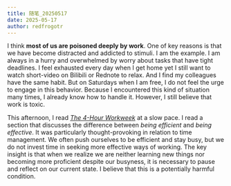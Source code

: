 ```yaml
---
title: 随笔_20250517
date: 2025-05-17
author: redfrogotr
---
```

I think **most of us are poisoned deeply by work**. One of key reasons is that we have become distracted and addicted to stimuli. I am the example. I am always in a hurry and overwhelmed by worry about tasks that have tight deadlines. I feel exhausted every day when I get home yet I still want to watch short-video on Bilibili or Rednote to relax. And I find my colleagues have the same habit. But on Saturdays when I am free, I do not feel the urge to engage in this behavior. Because I encountered this kind of situation many times, I already know how to handle it. However, I still believe that work is toxic.

This afternoon, I read *[The 4-Hour Workweek](https://fourhourworkweek.com/)* at a slow pace. I read a section that discusses the difference between *being efficient* and *being effective*. It was particularly thought-provoking in relation to time management. We often push ourselves to be efficient and stay busy, but we do not invest time in seeking more effective ways of working. The key insight is that when we realize we are neither learning new things nor becoming more proficient despite our busyness, it is necessary to pause and reflect on our current state. I believe that this is a potentially harmful condition.